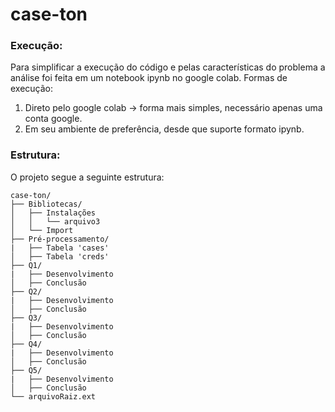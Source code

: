 # case-ton

### Execução:
Para simplificar a execução do código e pelas características do problema a análise foi feita em um notebook ipynb no google colab.
Formas de execução:
1) Direto pelo google colab -> forma mais simples, necessário apenas uma conta google.
2) Em seu ambiente de preferência, desde que suporte formato ipynb.

### Estrutura:
O projeto segue a seguinte estrutura:

```
case-ton/
├── Bibliotecas/
│   ├── Instalações 
│   │   └── arquivo3
│   └── Import
├── Pré-processamento/
|   ├── Tabela 'cases'
│   ├── Tabela 'creds'   
├── Q1/
|   ├── Desenvolvimento
│   ├── Conclusão
├── Q2/
|   ├── Desenvolvimento
│   ├── Conclusão
├── Q3/
|   ├── Desenvolvimento
│   ├── Conclusão
├── Q4/
|   ├── Desenvolvimento
│   ├── Conclusão
├── Q5/
|   ├── Desenvolvimento
│   ├── Conclusão
└── arquivoRaiz.ext
```






